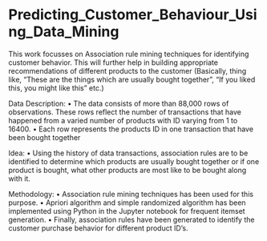 # Predicting_Customer_Behaviour_Using_Data_Mining

This work focusses on Association rule mining techniques for identifying customer behavior. This will further help in building appropriate recommendations of different products to the customer (Basically, thing like, “These are the things which are usually bought together”, “If you liked this, you might like this” etc.)

Data Description:
•	The data consists of more than 88,000 rows of observations. These rows reflect the number of transactions that have happened from a varied number of products with ID varying from 1 to 16400.
•	Each row represents the products ID in one transaction that have been bought together

Idea:
•	Using the history of data transactions, association rules are to be identified to determine which products are usually bought together or if one product is bought, what other products are most like to be bought along with it.

Methodology:
•	Association rule mining techniques has been used for this purpose.
•	Apriori algorithm and simple randomized algorithm has been implemented using Python in the Jupyter notebook for frequent itemset generation.
•	Finally, association rules have been generated to identify the customer purchase behavior for different product ID’s.
